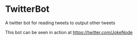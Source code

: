 # TwitterBot
A twitter bot for reading tweets to output other tweets

This bot can be seen in action at https://twitter.com/JokeNode
